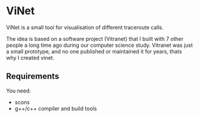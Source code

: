 ViNet
=========

ViNet is a small tool for visualisation of different traceroute calls.

The idea is based on a software project (Vitranet) that I built with 7 other people a long time ago during our
computer science study. Vitranet was just a small prototype, and no one published or maintained it for years, thats
why I created vinet.

Requirements
------------
You need:

* scons
* g++/c++ compiler and build tools


